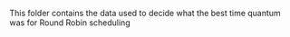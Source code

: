 This folder contains the data used to decide what the best time quantum was for Round Robin scheduling
